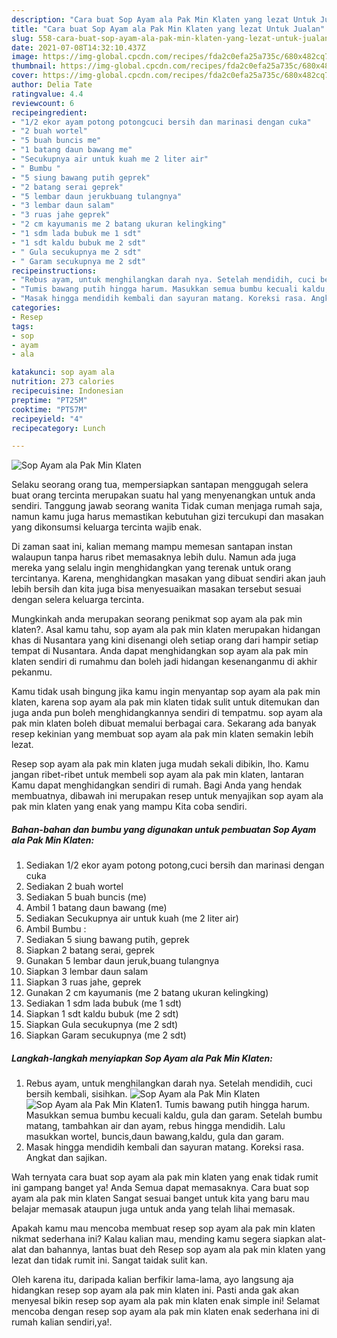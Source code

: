 ```yaml
---
description: "Cara buat Sop Ayam ala Pak Min Klaten yang lezat Untuk Jualan"
title: "Cara buat Sop Ayam ala Pak Min Klaten yang lezat Untuk Jualan"
slug: 558-cara-buat-sop-ayam-ala-pak-min-klaten-yang-lezat-untuk-jualan
date: 2021-07-08T14:32:10.437Z
image: https://img-global.cpcdn.com/recipes/fda2c0efa25a735c/680x482cq70/sop-ayam-ala-pak-min-klaten-foto-resep-utama.jpg
thumbnail: https://img-global.cpcdn.com/recipes/fda2c0efa25a735c/680x482cq70/sop-ayam-ala-pak-min-klaten-foto-resep-utama.jpg
cover: https://img-global.cpcdn.com/recipes/fda2c0efa25a735c/680x482cq70/sop-ayam-ala-pak-min-klaten-foto-resep-utama.jpg
author: Delia Tate
ratingvalue: 4.4
reviewcount: 6
recipeingredient:
- "1/2 ekor ayam potong potongcuci bersih dan marinasi dengan cuka"
- "2 buah wortel"
- "5 buah buncis me"
- "1 batang daun bawang me"
- "Secukupnya air untuk kuah me 2 liter air"
- " Bumbu "
- "5 siung bawang putih geprek"
- "2 batang serai geprek"
- "5 lembar daun jerukbuang tulangnya"
- "3 lembar daun salam"
- "3 ruas jahe geprek"
- "2 cm kayumanis me 2 batang ukuran kelingking"
- "1 sdm lada bubuk me 1 sdt"
- "1 sdt kaldu bubuk me 2 sdt"
- " Gula secukupnya me 2 sdt"
- " Garam secukupnya me 2 sdt"
recipeinstructions:
- "Rebus ayam, untuk menghilangkan darah nya. Setelah mendidih, cuci bersih kembali, sisihkan."
- "Tumis bawang putih hingga harum. Masukkan semua bumbu kecuali kaldu, gula dan garam. Setelah bumbu matang, tambahkan air dan ayam, rebus hingga mendidih. Lalu masukkan wortel, buncis,daun bawang,kaldu, gula dan garam."
- "Masak hingga mendidih kembali dan sayuran matang. Koreksi rasa. Angkat dan sajikan."
categories:
- Resep
tags:
- sop
- ayam
- ala

katakunci: sop ayam ala 
nutrition: 273 calories
recipecuisine: Indonesian
preptime: "PT25M"
cooktime: "PT57M"
recipeyield: "4"
recipecategory: Lunch

---
```



![Sop Ayam ala Pak Min Klaten](https://img-global.cpcdn.com/recipes/fda2c0efa25a735c/680x482cq70/sop-ayam-ala-pak-min-klaten-foto-resep-utama.jpg)

Selaku seorang orang tua, mempersiapkan santapan menggugah selera buat orang tercinta merupakan suatu hal yang menyenangkan untuk anda sendiri. Tanggung jawab seorang  wanita Tidak cuman menjaga rumah saja, namun kamu juga harus memastikan kebutuhan gizi tercukupi dan masakan yang dikonsumsi keluarga tercinta wajib enak.

Di zaman  saat ini, kalian memang mampu memesan santapan instan walaupun tanpa harus ribet memasaknya lebih dulu. Namun ada juga mereka yang selalu ingin menghidangkan yang terenak untuk orang tercintanya. Karena, menghidangkan masakan yang dibuat sendiri akan jauh lebih bersih dan kita juga bisa menyesuaikan masakan tersebut sesuai dengan selera keluarga tercinta. 



Mungkinkah anda merupakan seorang penikmat sop ayam ala pak min klaten?. Asal kamu tahu, sop ayam ala pak min klaten merupakan hidangan khas di Nusantara yang kini disenangi oleh setiap orang dari hampir setiap tempat di Nusantara. Anda dapat menghidangkan sop ayam ala pak min klaten sendiri di rumahmu dan boleh jadi hidangan kesenanganmu di akhir pekanmu.

Kamu tidak usah bingung jika kamu ingin menyantap sop ayam ala pak min klaten, karena sop ayam ala pak min klaten tidak sulit untuk ditemukan dan juga anda pun boleh menghidangkannya sendiri di tempatmu. sop ayam ala pak min klaten boleh dibuat memalui berbagai cara. Sekarang ada banyak resep kekinian yang membuat sop ayam ala pak min klaten semakin lebih lezat.

Resep sop ayam ala pak min klaten juga mudah sekali dibikin, lho. Kamu jangan ribet-ribet untuk membeli sop ayam ala pak min klaten, lantaran Kamu dapat menghidangkan sendiri di rumah. Bagi Anda yang hendak membuatnya, dibawah ini merupakan resep untuk menyajikan sop ayam ala pak min klaten yang enak yang mampu Kita coba sendiri.

<!--inarticleads1-->

##### Bahan-bahan dan bumbu yang digunakan untuk pembuatan Sop Ayam ala Pak Min Klaten:

1. Sediakan 1/2 ekor ayam potong potong,cuci bersih dan marinasi dengan cuka
1. Sediakan 2 buah wortel
1. Sediakan 5 buah buncis (me)
1. Ambil 1 batang daun bawang (me)
1. Sediakan Secukupnya air untuk kuah (me 2 liter air)
1. Ambil  Bumbu :
1. Sediakan 5 siung bawang putih, geprek
1. Siapkan 2 batang serai, geprek
1. Gunakan 5 lembar daun jeruk,buang tulangnya
1. Siapkan 3 lembar daun salam
1. Siapkan 3 ruas jahe, geprek
1. Gunakan 2 cm kayumanis (me 2 batang ukuran kelingking)
1. Sediakan 1 sdm lada bubuk (me 1 sdt)
1. Siapkan 1 sdt kaldu bubuk (me 2 sdt)
1. Siapkan  Gula secukupnya (me 2 sdt)
1. Siapkan  Garam secukupnya (me 2 sdt)




<!--inarticleads2-->

##### Langkah-langkah menyiapkan Sop Ayam ala Pak Min Klaten:

1. Rebus ayam, untuk menghilangkan darah nya. Setelah mendidih, cuci bersih kembali, sisihkan.
<img src="https://img-global.cpcdn.com/steps/684ff90dca61851b/160x128cq70/sop-ayam-ala-pak-min-klaten-langkah-memasak-1-foto.jpg" alt="Sop Ayam ala Pak Min Klaten"><img src="https://img-global.cpcdn.com/steps/b89f15e89f6cfbe4/160x128cq70/sop-ayam-ala-pak-min-klaten-langkah-memasak-1-foto.jpg" alt="Sop Ayam ala Pak Min Klaten">1. Tumis bawang putih hingga harum. Masukkan semua bumbu kecuali kaldu, gula dan garam. Setelah bumbu matang, tambahkan air dan ayam, rebus hingga mendidih. Lalu masukkan wortel, buncis,daun bawang,kaldu, gula dan garam.
1. Masak hingga mendidih kembali dan sayuran matang. Koreksi rasa. Angkat dan sajikan.




Wah ternyata cara buat sop ayam ala pak min klaten yang enak tidak rumit ini gampang banget ya! Anda Semua dapat memasaknya. Cara buat sop ayam ala pak min klaten Sangat sesuai banget untuk kita yang baru mau belajar memasak ataupun juga untuk anda yang telah lihai memasak.

Apakah kamu mau mencoba membuat resep sop ayam ala pak min klaten nikmat sederhana ini? Kalau kalian mau, mending kamu segera siapkan alat-alat dan bahannya, lantas buat deh Resep sop ayam ala pak min klaten yang lezat dan tidak rumit ini. Sangat taidak sulit kan. 

Oleh karena itu, daripada kalian berfikir lama-lama, ayo langsung aja hidangkan resep sop ayam ala pak min klaten ini. Pasti anda gak akan menyesal bikin resep sop ayam ala pak min klaten enak simple ini! Selamat mencoba dengan resep sop ayam ala pak min klaten enak sederhana ini di rumah kalian sendiri,ya!.

